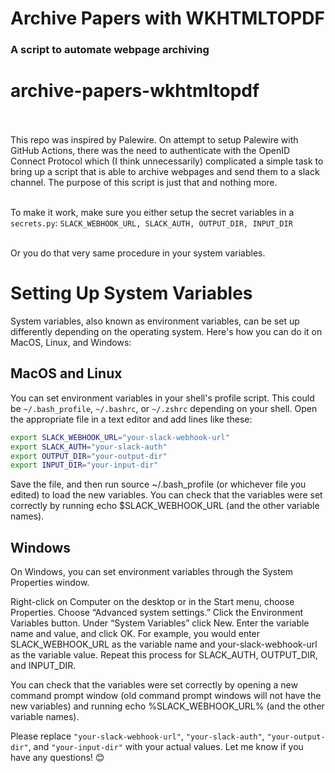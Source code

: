 # Archive Papers with WKHTMLTOPDF
### A script to automate webpage archiving
# archive-papers-wkhtmltopdf
<br>
<br>
This repo was inspired by Palewire. On attempt to setup Palewire with GitHub Actions, there was the need to authenticate with the OpenID Connect Protocol which (I think unnecessarily) complicated a simple task to bring up a script that is able to archive webpages and send them to a slack channel. The purpose of this script is just that and nothing more.
<br><br>

To make it work, make sure you either setup the secret variables in a `secrets.py`: `SLACK_WEBHOOK_URL, SLACK_AUTH, OUTPUT_DIR, INPUT_DIR` 
<br><br>

Or you do that very same procedure in your system variables.
<br>
# Setting Up System Variables

System variables, also known as environment variables, can be set up differently depending on the operating system. Here's how you can do it on MacOS, Linux, and Windows:

## MacOS and Linux

You can set environment variables in your shell's profile script. This could be `~/.bash_profile`, `~/.bashrc`, or `~/.zshrc` depending on your shell. Open the appropriate file in a text editor and add lines like these:

```bash
export SLACK_WEBHOOK_URL="your-slack-webhook-url"
export SLACK_AUTH="your-slack-auth"
export OUTPUT_DIR="your-output-dir"
export INPUT_DIR="your-input-dir"
```

Save the file, and then run source ~/.bash_profile (or whichever file you edited) to load the new variables. You can check that the variables were set correctly by running echo $SLACK_WEBHOOK_URL (and the other variable names).

## Windows

On Windows, you can set environment variables through the System Properties window.

Right-click on Computer on the desktop or in the Start menu, choose Properties.
Choose “Advanced system settings.”
Click the Environment Variables button.
Under “System Variables” click New.
Enter the variable name and value, and click OK.
For example, you would enter SLACK_WEBHOOK_URL as the variable name and your-slack-webhook-url as the variable value. Repeat this process for SLACK_AUTH, OUTPUT_DIR, and INPUT_DIR.

You can check that the variables were set correctly by opening a new command prompt window (old command prompt windows will not have the new variables) and running echo %SLACK_WEBHOOK_URL% (and the other variable names).

Please replace `"your-slack-webhook-url"`, `"your-slack-auth"`, `"your-output-dir"`, and `"your-input-dir"` with your actual values. Let me know if you have any questions! 😊

